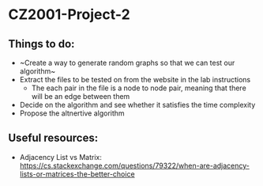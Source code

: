 # CZ2001-Project-2

## Things to do:

- ~Create a way to generate random graphs so that we can test our algorithm~
- Extract the files to be tested on from the website in the lab instructions
  - The each pair in the file is a node to node pair, meaning that there will be an edge between them
- Decide on the algorithm and see whether it satisfies the time complexity
- Propose the altnertive algorithm

## Useful resources:

- Adjacency List vs Matrix:
  https://cs.stackexchange.com/questions/79322/when-are-adjacency-lists-or-matrices-the-better-choice
